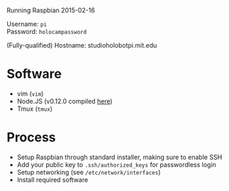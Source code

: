 Running Raspbian 2015-02-16

Username: `pi`  
Password: `holocampassword`

(Fully-qualified) Hostname: studioholobotpi.mit.edu

# Software
* vim (`vim`)
* Node.JS (v0.12.0 compiled [here](http://conoroneill.net/download-compiled-version-of-nodejs-0120-stable-for-raspberry-pi-here))
* Tmux (`tmux`)

# Process
* Setup Raspbian through standard installer, making sure to enable SSH
* Add your public key to `.ssh/authorized_keys` for passwordless login
* Setup networking (see `/etc/network/interfaces`)
* Install required software
